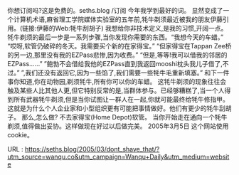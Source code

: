 你想订阅吗?这是免费的。seths.blog /订阅 
 今年我学到最好的词。 
 显然变成了一个计算机术语,麻省理工学院媒体实验室的五年前,牦牛剃须最近被我的朋友伊藤引用。(链接:伊藤的Web:牦牛刮胡子) 
 我想给你非技术定义,是我的习惯,开阔一点。 
 牦牛剃须的最后一步是一系列步骤,当你发现你需要的东西。“我想今天的车蜡。” 
 “哎呀,软管仍破碎的冬天。我需要买个新的在家得宝。” 
 “但家得宝在Tappan Zee桥的另一边,那里没有我的EZPass悲惨,因为收费。” 
 “但是,等等!我可以借我的邻居的EZPass……” 
 ”鲍勃不会借给我他的EZPass直到我返回mooshi枕头我儿子借了,不过。” 
 ”,我们还没有返回它,因为一些馅了,我们需要一些牦牛毛重新填塞。” 
 和下一件事你知道,你在动物园,剃须牦牛,所有你可以你的车蜡。 
 这牦牛剃须的现象往往会触及某些人比其他人更,但它特别反常的是,当群体参与。已经够糟糕了,当一个人得到所有武器牦牛剃须,但是当你试图让一群人在一起,你就可能最终给牦牛修指甲。 
 这就是为什么个人企业家和小型组织更有可能把事情做好。他们有更少的牦牛刮胡子。 
 那么,怎么做? 
 不去家得宝(Home Depot)软管。 
 当你开始走在通向一个牦牛剃须,值得做出妥协。这样做现在好过以后做完美。 
 2005年3月5日 
 这个网站使用cookie。 
  
   
  URL : https://seths.blog/2005/03/dont_shave_that/?utm_source=wanqu.co&utm_campaign=Wanqu+Daily&utm_medium=website